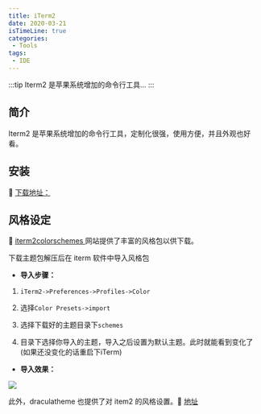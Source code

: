 ```yaml
---
title: iTerm2
date: 2020-03-21
isTimeLine: true
categories:
 - Tools
tags:
 - IDE
---
```


:::tip
Iterm2 是苹果系统增加的命令行工具...
:::
<!-- more -->

## 简介
Iterm2 是苹果系统增加的命令行工具，定制化很强，使用方便，并且外观也好看。


## 安装
:link: [ 下载地址：](https://www.iterm2.com/)


## 风格设定
:link: [ iterm2colorschemes ](https://iterm2colorschemes.com/) 网站提供了丰富的风格包以供下载。

下载主题包解压后在 iterm 软件中导入风格包

- **导入步骤：**   

1. `iTerm2->Preferences->Profiles->Color`   

2. 选择`Color Presets->import`   

3. 选择下载好的主题目录下`schemes`   

4. 目录下选择你导入的主题，导入之后设置为默认主题。此时就能看到变化了(如果还没变化的话重启下iTerm)   


- **导入效果：**

![](https://tva1.sinaimg.cn/large/007S8ZIlly1geaynyk3wxj30oj0heaac.jpg)

此外，draculatheme 也提供了对 item2 的风格设置。:link: [ 地址 ](https://draculatheme.com/)
